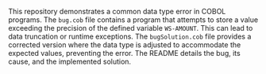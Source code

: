 This repository demonstrates a common data type error in COBOL programs. The `bug.cob` file contains a program that attempts to store a value exceeding the precision of the defined variable `WS-AMOUNT`. This can lead to data truncation or runtime exceptions. The `bugSolution.cob` file provides a corrected version where the data type is adjusted to accommodate the expected values, preventing the error. The README details the bug, its cause, and the implemented solution. 